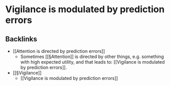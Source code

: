 # Vigilance is modulated by prediction errors

## Backlinks
* [[Attention is directed by prediction errors]]
	* Sometimes [[§Attention]] is directed by other things, e.g. something with high expected utility, and that leads to: [[Vigilance is modulated by prediction errors]].
* [[§Vigilance]]
	* [[Vigilance is modulated by prediction errors]]

<!-- {BearID:76412E92-19BF-4423-BCF8-81C755A98943-35043-0000420D3D704001} -->
